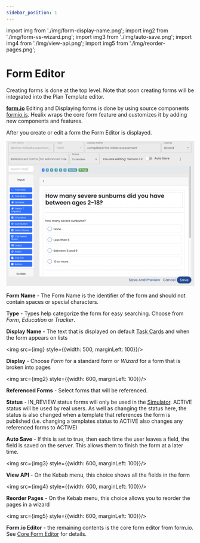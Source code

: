 ```yaml
---
sidebar_position: 1
---
```


import img from './img/form-display-name.png';
import img2 from './img/form-vs-wizard.png';
import img3 from './img/auto-save.png';
import img4 from './img/view-api.png';
import img5 from './img/reorder-pages.png';

# Form Editor

Creating forms is done at the top level.  Note that soon creating forms will be integrated into the Plan Template editor.

**[form.io](https://form.io)** Editing and Displaying forms is done by using  source components [formio.js](https://github.com/formio/formio.js).  Healix wraps the core form feature and customizes it by adding new components and features.

After you create or edit a form the Form Editor is displayed.

![Form Editor](img/form-editor.png)

**Form Name** - The Form Name is the identifier of the form and should not contain spaces or special characters.

**Type** - Types help categorize the form for easy searching.  Choose from *Form*, *Education* or *Tracker*.

**Display Name** - The text that is displayed on default [Task Cards](/glossary#task-card) and when the form appears on lists

<img src={img} style={{width: 500, marginLeft: 100}}/>

**Display** - Choose *Form* for a standard form or *Wizard* for a form that is broken into pages

<img src={img2} style={{width: 600, marginLeft: 100}}/>

**Referenced Forms** - Select forms that will be referenced.

**Status** - IN_REVIEW status forms will only be used in the [Simulator](/creating-plans/simulator/).  ACTIVE status will be used by real users.  As well as changing the status here, the status is also changed when a template that references the form is published (i.e. changing a templates status to ACTIVE also changes any referenced forms to ACTIVE)

**Auto Save** - If this is set to true, then each time the user leaves a field, the field is saved on the server.  This allows them to finish the form at a later time.

<img src={img3} style={{width: 600, marginLeft: 100}}/>

**View API** - On the Kebab menu, this choice shows all the fields in the form

<img src={img4} style={{width: 600, marginLeft: 100}}/>

**Reorder Pages** - On the Kebab menu, this choice allows you to reorder the pages in a wizard

<img src={img5} style={{width: 600, marginLeft: 100}}/>

**Form.io Editor** - the remaining contents is the core form editor from form.io. See [Core Form Editor](form-io-editor) for details.




